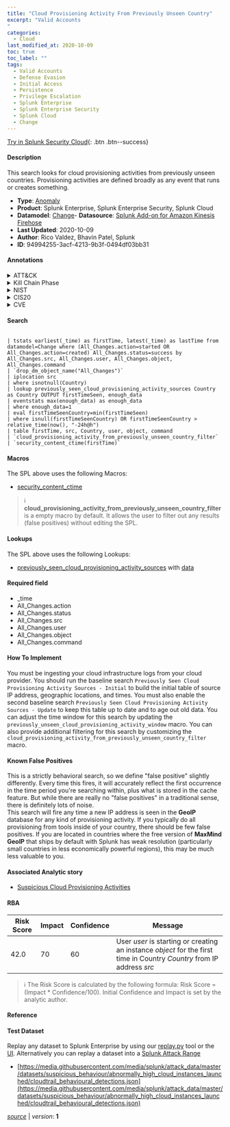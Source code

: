 ```yaml
---
title: "Cloud Provisioning Activity From Previously Unseen Country"
excerpt: "Valid Accounts
"
categories:
  - Cloud
last_modified_at: 2020-10-09
toc: true
toc_label: ""
tags:
  - Valid Accounts
  - Defense Evasion
  - Initial Access
  - Persistence
  - Privilege Escalation
  - Splunk Enterprise
  - Splunk Enterprise Security
  - Splunk Cloud
  - Change
---
```




[Try in Splunk Security Cloud](https://www.splunk.com/en_us/products/cyber-security.html){: .btn .btn--success}

#### Description

This search looks for cloud provisioning activities from previously unseen countries. Provisioning activities are defined broadly as any event that runs or creates something.

- **Type**: [Anomaly](https://github.com/splunk/security_content/wiki/Detection-Analytic-Types)
- **Product**: Splunk Enterprise, Splunk Enterprise Security, Splunk Cloud
- **Datamodel**: [Change](https://docs.splunk.com/Documentation/CIM/latest/User/Change)- **Datasource**: [Splunk Add-on for Amazon Kinesis Firehose](https://splunkbase.splunk.com/app/3719)
- **Last Updated**: 2020-10-09
- **Author**: Rico Valdez, Bhavin Patel, Splunk
- **ID**: 94994255-3acf-4213-9b3f-0494df03bb31


#### Annotations

<details>
  <summary>ATT&CK</summary>

<div markdown="1">


| ID             | Technique        |  Tactic             |
| -------------- | ---------------- |-------------------- |
| [T1078](https://attack.mitre.org/techniques/T1078/) | Valid Accounts | Defense Evasion, Initial Access, Persistence, Privilege Escalation |

</div>
</details>


<details>
  <summary>Kill Chain Phase</summary>

<div markdown="1">

* Actions on Objectives


</div>
</details>


<details>
  <summary>NIST</summary>

<div markdown="1">

* ID.AM



</div>
</details>

<details>
  <summary>CIS20</summary>

<div markdown="1">

* CIS 1



</div>
</details>

<details>
  <summary>CVE</summary>

<div markdown="1">


</div>
</details>

#### Search 

```

| tstats earliest(_time) as firstTime, latest(_time) as lastTime from datamodel=Change where (All_Changes.action=started OR All_Changes.action=created) All_Changes.status=success by All_Changes.src, All_Changes.user, All_Changes.object, All_Changes.command 
| `drop_dm_object_name("All_Changes")` 
| iplocation src 
| where isnotnull(Country) 
| lookup previously_seen_cloud_provisioning_activity_sources Country as Country OUTPUT firstTimeSeen, enough_data 
| eventstats max(enough_data) as enough_data 
| where enough_data=1 
| eval firstTimeSeenCountry=min(firstTimeSeen) 
| where isnull(firstTimeSeenCountry) OR firstTimeSeenCountry > relative_time(now(), "-24h@h") 
| table firstTime, src, Country, user, object, command 
| `cloud_provisioning_activity_from_previously_unseen_country_filter` 
| `security_content_ctime(firstTime)`
```

#### Macros
The SPL above uses the following Macros:
* [security_content_ctime](https://github.com/splunk/security_content/blob/develop/macros/security_content_ctime.yml)

> :information_source:
> **cloud_provisioning_activity_from_previously_unseen_country_filter** is a empty macro by default. It allows the user to filter out any results (false positives) without editing the SPL.

#### Lookups
The SPL above uses the following Lookups:

* [previously_seen_cloud_provisioning_activity_sources](https://github.com/splunk/security_content/blob/develop/lookups/previously_seen_cloud_provisioning_activity_sources.yml) with [data](https://github.com/splunk/security_content/tree/develop/lookups/previously_seen_cloud_provisioning_activity_sources.csv)

#### Required field
* _time
* All_Changes.action
* All_Changes.status
* All_Changes.src
* All_Changes.user
* All_Changes.object
* All_Changes.command


#### How To Implement
You must be ingesting your cloud infrastructure logs from your cloud provider.  You should run the baseline search `Previously Seen Cloud Provisioning Activity Sources - Initial` to build the initial table of source IP address, geographic locations, and times. You must also enable the second baseline search `Previously Seen Cloud Provisioning Activity Sources - Update` to keep this table up to date and to age out old data. You can adjust the time window for this search by updating the `previously_unseen_cloud_provisioning_activity_window` macro. You can also provide additional filtering for this search by customizing the `cloud_provisioning_activity_from_previously_unseen_country_filter` macro.

#### Known False Positives
This is a strictly behavioral search, so we define "false positive" slightly differently. Every time this fires, it will accurately reflect the first occurrence in the time period you're searching within, plus what is stored in the cache feature. But while there are really no "false positives" in a traditional sense, there is definitely lots of noise.\
 This search will fire any time a new IP address is seen in the **GeoIP** database for any kind of provisioning activity. If you typically do all provisioning from tools inside of your country, there should be few false positives. If you are located in countries where the free version of **MaxMind GeoIP** that ships by default with Splunk has weak resolution (particularly small countries in less economically powerful regions), this may be much less valuable to you.

#### Associated Analytic story
* [Suspicious Cloud Provisioning Activities](/stories/suspicious_cloud_provisioning_activities)




#### RBA

| Risk Score  | Impact      | Confidence   | Message      |
| ----------- | ----------- |--------------|--------------|
| 42.0 | 70 | 60 | User $user$ is starting or creating an instance $object$ for the first time in Country $Country$ from IP address $src$ |


> :information_source:
> The Risk Score is calculated by the following formula: Risk Score = (Impact * Confidence/100). Initial Confidence and Impact is set by the analytic author. 

#### Reference


#### Test Dataset
Replay any dataset to Splunk Enterprise by using our [replay.py](https://github.com/splunk/attack_data#using-replaypy) tool or the [UI](https://github.com/splunk/attack_data#using-ui).
Alternatively you can replay a dataset into a [Splunk Attack Range](https://github.com/splunk/attack_range#replay-dumps-into-attack-range-splunk-server)


* [https://media.githubusercontent.com/media/splunk/attack_data/master/datasets/suspicious_behaviour/abnormally_high_cloud_instances_launched/cloudtrail_behavioural_detections.json](https://media.githubusercontent.com/media/splunk/attack_data/master/datasets/suspicious_behaviour/abnormally_high_cloud_instances_launched/cloudtrail_behavioural_detections.json)



[*source*](https://github.com/splunk/security_content/tree/develop/detections/cloud/cloud_provisioning_activity_from_previously_unseen_country.yml) \| *version*: **1**